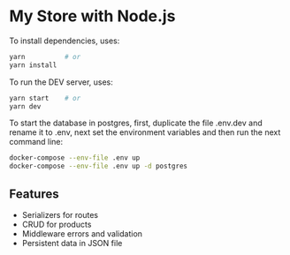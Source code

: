 # My Store with Node.js

To install dependencies, uses:

```bash
yarn          # or 
yarn install
```

To run the DEV server, uses:

```bash
yarn start    # or 
yarn dev
```

To start the database in postgres, first, duplicate the file .env.dev and rename it to .env, next set the environment variables and then run the next command line:

```bash
docker-compose --env-file .env up
docker-compose --env-file .env up -d postgres
```

## Features

- Serializers for routes
- CRUD for products
- Middleware errors and validation
- Persistent data in JSON file